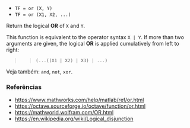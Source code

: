 * `TF = or (X, Y)`
* `TF = or (X1, X2, ...)`

Return the logical **OR** of `X` and `Y`.

This function is equivalent to the operator syntax `X | Y`.  If
more than two arguments are given, the logical **OR** is applied
cumulatively from left to right:

>> `(...((X1 | X2) | X3) | ...)`

Veja também: `and`, `not`, `xor`.

### Referências

* https://www.mathworks.com/help/matlab/ref/or.html
* https://octave.sourceforge.io/octave/function/or.html
* https://mathworld.wolfram.com/OR.html
* https://en.wikipedia.org/wiki/Logical_disjunction
